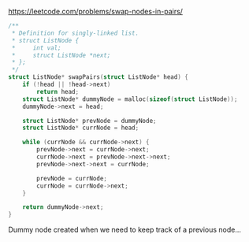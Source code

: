 https://leetcode.com/problems/swap-nodes-in-pairs/

```C
/**
 * Definition for singly-linked list.
 * struct ListNode {
 *     int val;
 *     struct ListNode *next;
 * };
 */
struct ListNode* swapPairs(struct ListNode* head) {
    if (!head || !head->next)
        return head;
    struct ListNode* dummyNode = malloc(sizeof(struct ListNode));
    dummyNode->next = head;

    struct ListNode* prevNode = dummyNode;
    struct ListNode* currNode = head;

    while (currNode && currNode->next) {
        prevNode->next = currNode->next;
        currNode->next = prevNode->next->next;
        prevNode->next->next = currNode;

        prevNode = currNode;
        currNode = currNode->next;
    }

    return dummyNode->next;
}
```

Dummy node created when we need to keep track of a previous node...